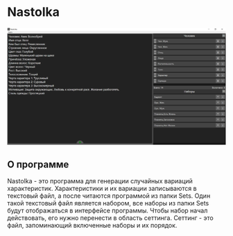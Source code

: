 # Nastolka

<p align="center">
    <img width="800" alt="Nastolka Demo" src="https://github.com/durasel74/Nastolka/blob/master/NastolkaDemo.png">
</p>

## О программе

Nastolka - это программа для генерации случайных вариаций характеристик. Характеристики и их вариации записываются в текстовый файл, а после читаются программой из папки Sets.
Один такой текстовый файл является набором, все наборы из папки Sets будут отображаться в интерфейсе программы. Чтобы набор начал действовать, его нужно перенести в область 
сеттинга. Сеттинг - это файл, запоминающий включенные наборы и их порядок.
